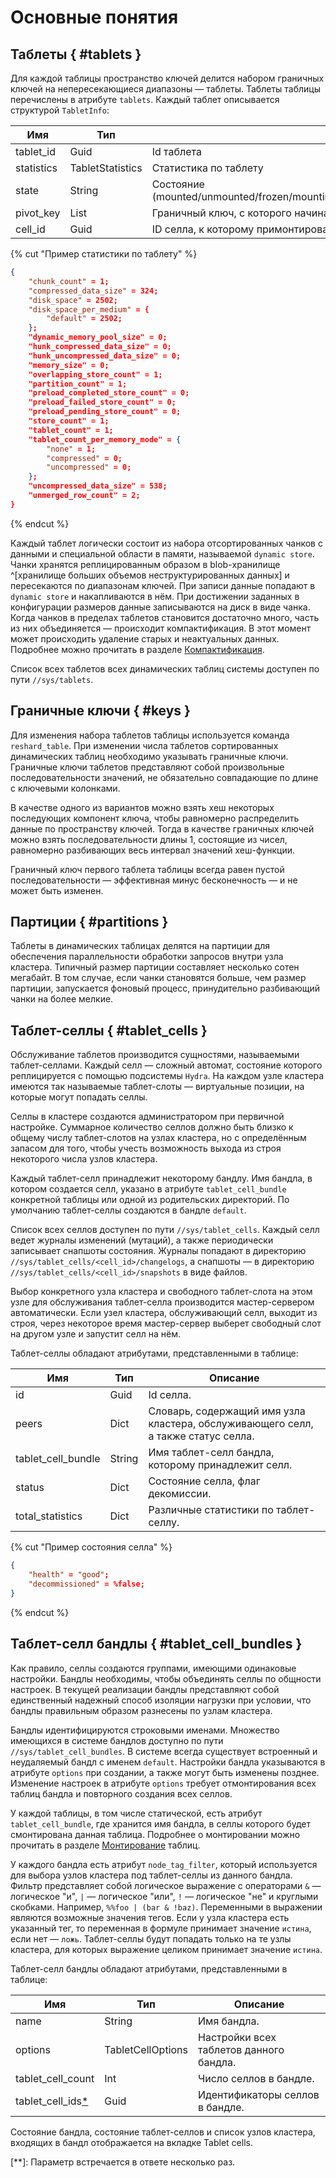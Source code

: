 # Основные понятия

## Таблеты { #tablets }

Для каждой таблицы пространство ключей делится набором граничных ключей на непересекающиеся диапазоны — таблеты. Таблеты таблицы перечислены в атрибуте `tablets`. Каждый таблет описывается структурой `TabletInfo`:

| **Имя**  | **Тип**   | **Описание**   | **Обязательный** |
| -------- | --------- | -------------- | -----------------|
| tablet_id | Guid    | Id таблета   | Да |
| statistics | TabletStatistics | Статистика по таблету  | Да |
| state  | String   | Состояние (mounted/unmounted/frozen/mounting/unmounting/freezing/unfreezing/frozen_mounting)   | Да |
| pivot_key | List   | Граничный ключ, с которого начинается таблет (только для сортированных таблиц) | Да |
| cell_id | Guid   | ID селла, к которому примонтирован таблет  | Нет |

{% cut "Пример статистики по таблету" %}

```json
{
    "chunk_count" = 1;
    "compressed_data_size" = 324;
    "disk_space" = 2502;
    "disk_space_per_medium" = {
        "default" = 2502;
    };
    "dynamic_memory_pool_size" = 0;
    "hunk_compressed_data_size" = 0;
    "hunk_uncompressed_data_size" = 0;
    "memory_size" = 0;
    "overlapping_store_count" = 1;
    "partition_count" = 1;
    "preload_completed_store_count" = 0;
    "preload_failed_store_count" = 0;
    "preload_pending_store_count" = 0;
    "store_count" = 1;
    "tablet_count" = 1;
    "tablet_count_per_memory_mode" = {
        "none" = 1;
        "compressed" = 0;
        "uncompressed" = 0;
    };
    "uncompressed_data_size" = 538;
    "unmerged_row_count" = 2;
}
```

{% endcut %}

Каждый таблет логически состоит из набора отсортированных чанков с данными и специальной области в памяти, называемой `dynamic store`. Чанки хранятся реплицированным образом в blob-хранилище ^[хранилище больших объемов неструктурированных данных] и пересекаются по диапазонам ключей.  При записи данные попадают в `dynamic store` и накапливаются в нём. При достижении заданных в конфигурации размеров данные записываются на диск в виде чанка. Когда чанков в пределах таблетов становится достаточно много, часть из них объединяется — происходит компактификация. В этот момент может происходить удаление старых и неактуальных данных. Подробнее можно прочитать в разделе [Компактификация](../../../user-guide/dynamic-tables/compaction.md).

Список всех таблетов всех динамических таблиц системы доступен по пути `//sys/tablets`.

## Граничные ключи { #keys }

Для изменения набора таблетов таблицы используется команда `reshard_table`. При изменении числа таблетов сортированных динамических таблиц необходимо указывать граничные ключи. Граничные ключи таблетов представляют собой произвольные последовательности значений, не обязательно совпадающие по длине с ключевыми колонками. 

В качестве одного из вариантов можно взять хеш некоторых последующих компонент ключа, чтобы равномерно распределить данные по пространству ключей. Тогда в качестве граничных ключей можно взять последовательности длины 1, состоящие из чисел, равномерно разбивающих весь интервал значений хеш-функции.

Граничный ключ первого таблета таблицы всегда равен пустой последовательности — эффективная минус бесконечность — и не может быть изменен.

## Партиции { #partitions }

Таблеты в динамических таблицах делятся на партиции для обеспечения параллельности обработки запросов внутри узла кластера. Типичный размер партиции составляет несколько сотен мегабайт. В том случае, если чанки становятся больше, чем размер партиции, запускается фоновый процесс, принудительно разбивающий чанки на более мелкие.

## Таблет-селлы { #tablet_cells }

Обслуживание таблетов производится сущностями, называемыми таблет-селлами. Каждый селл — сложный автомат, состояние которого реплицируется с помощью подсистемы `Hydra`. На каждом узле кластера имеются так называемые таблет-слоты — виртуальные позиции, на которые могут попадать селлы.

Селлы в кластере создаются администратором при первичной настройке. Суммарное количество селлов должно быть близко к общему числу таблет-слотов на узлах кластера, но с определённым запасом для того, чтобы учесть возможность выхода из строя некоторого числа узлов кластера.

Каждый таблет-селл принадлежит некоторому бандлу. Имя бандла, в котором создается селл, указано в атрибуте `tablet_cell_bundle` конкретной таблицы или одной из родительских директорий. По умолчанию таблет-селлы создаются в бандле `default`.

Список всех селлов доступен по пути `//sys/tablet_cells`. Каждый селл ведет журналы изменений (мутаций), а также периодически записывает снапшоты состояния. Журналы попадают в директорию `//sys/tablet_cells/<cell_id>/changelogs`, а снапшоты — в директорию `//sys/tablet_cells/<cell_id>/snapshots` в виде файлов.

Выбор конкретного узла кластера и свободного таблет-слота на этом узле для обслуживания таблет-селла производится мастер-сервером автоматически. Если узел кластера, обслуживающий селл, выходит из строя, через некоторое время мастер-сервер выберет свободный слот на другом узле и запустит селл на нём.

Таблет-селлы обладают атрибутами, представленными в таблице:

| **Имя**    | **Тип**    | **Описание**       |
| ---------- | ---------- | ------------------ |
| id | Guid | Id селла. |
| peers | Dict | Словарь, содержащий имя узла кластера, обслуживающего селл, а также статус селла. |
| tablet_cell_bundle | String | Имя таблет-селл бандла, которому принадлежит селл. |
| status | Dict | Состояние селла, флаг декомиссии. |
| total_statistics | Dict | Различные статистики по таблет-селлу. |

{% cut "Пример состояния селла" %}

```json
{
    "health" = "good";
    "decommissioned" = %false;
}
```

{% endcut %}

## Таблет-селл бандлы { #tablet_cell_bundles }

Как правило, селлы создаются группами, имеющими одинаковые настройки. Бандлы необходимы, чтобы объединять селлы по общности настроек. В текущей реализации бандлы представляют собой единственный надежный способ изоляции нагрузки при условии, что бандлы правильным образом разнесены по узлам кластера.

Бандлы идентифицируются строковыми именами. Множество имеющихся в системе бандлов доступно по пути `//sys/tablet_cell_bundles`. В системе всегда существует встроенный и неудаляемый бандл с именем `default`. Настройки бандла указываются в атрибуте `options` при создании, а также могут быть изменены позднее. Изменение настроек в атрибуте `options` требует отмонтирования всех таблиц бандла и повторного создания всех селлов.

У каждой таблицы, в том числе статической, есть атрибут `tablet_cell_bundle`, где хранится имя бандла, в селлы которого будет смонтирована данная таблица. Подробнее о монтировании можно прочитать в разделе [Монтирование](../../../user-guide/dynamic-tables/operations.md#mount_table) таблиц.

У каждого бандла есть атрибут `node_tag_filter`, который используется для выбора узлов кластера под таблет-селлы из данного бандла. Фильтр представляет собой логическое выражение с операторами `&` — логическое "и", `|` — логическое "или", `!` — логическое "не" и круглыми скобками. 
Например, `%%foo | (bar & !baz)`.
Переменными в выражении являются возможные значения тегов. Если у узла кластера есть указанный тег, то переменная в формуле принимает значение `истина`, если нет — `ложь`. Таблет-селлы будут попадать только на те узлы кластера, для которых выражение целиком принимает значение `истина`.

Таблет-селл бандлы обладают атрибутами, представленными в таблице:

| **Имя**    | **Тип**    | **Описание**       |
| ------------------- | ------------------- | -------------------------------------- |
| name    | String   | Имя бандла.        |
| options   | TabletCellOptions | Настройки всех таблетов данного бандла. |
| tablet_cell_count | Int    | Число селлов в бандле.     |
| tablet_cell_ids[*](**) | Guid    | Идентификаторы селлов в бандле.   |

Состояние бандла, состояние таблет-селлов и список узлов кластера, входящих в бандл отображается на вкладке Tablet cells.

[**]: Параметр встречается в ответе несколько раз.
